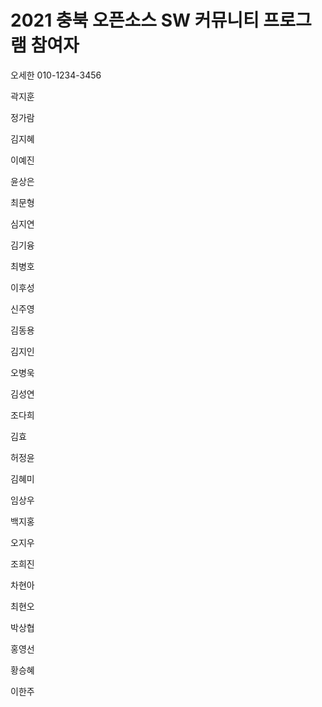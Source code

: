 # 2021 충북 오픈소스 SW 커뮤니티 프로그램 참여자
오세한 010-1234-3456

곽지훈

정가람

김지혜

이예진

윤상은

최문형

심지연

김기융

최병호


이후성

신주영

김동용

김지인

오병욱

김성연

조다희

김효

허정윤

김혜미

임상우

백지홍

오지우

조희진

차현아

최현오

박상협

홍영선

황승혜

이한주   

